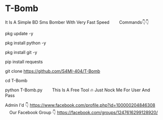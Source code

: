 # T-Bomb
It Is A Simple BD Sms Bomber With Very Fast Speed
⠀
⠀
Commands👇👇

pkg update -y

pkg install python -y

pkg install git -y

pip install requests

git clone https://github.com/S4MI-404/T-Bomb

cd T-Bomb

python T-Bomb.py
⠀
⠀
This Is A Free Tool 🔥
Just Nock Me For User And Pass



Admin I'd 👇
https://www.facebook.com/profile.php?id=100000204846308
 ⠀
Our Facebook Group 👇
https://facebook.com/groups/1247616299128920/

